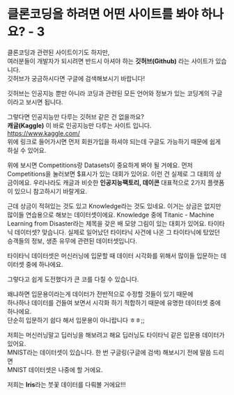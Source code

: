 # 클론코딩을 하려면 어떤 사이트를 봐야 하나요? - 3

클론코딩과 관련된 사이트이기도 하지만,  
여러분들이 개발자가 되시려면 반드시 아셔야 하는 **깃허브(Github)** 라는 사이트가 있습니다.  
깃허브가 궁금하시다면 구글에 검색해보시기 바랍니다!

깃허브는 인공지능 뿐만 아니라 코딩과 관련된 모든 언어와 정보가 있는 코딩계의 구글이라고 보시면 됩니다.

그렇다면 인공지능만 다루는 깃허브 같은 건 없을까요?  
**캐글(Kaggle)** 이 바로 인공지능만 다루는 사이트 입니다.  
https://www.kaggle.com/  
위에 링크로 들어가시면 먼저 회원가입을 하셔야 되는데 구글도 가능하기 때문에 쉽게 하실 수 있어요.

위에 보시면 Competitions랑 Datasets이 중요하게 봐야 될 거에요.
먼저 Competitions을 눌러보면 $표시가 있는 대회가 있어요. 
이런 건 실제로 그 대회의 상금이에요.
우리나라도 캐글과 비슷한 **인공지능팩토리, 데이콘** 대표적으로 2가지 플랫폼이 있으니 참고하시기 바랄게요.

근데 상금이 적혀있는 것도 있고 Knowledge라는 것도 있네요. 이거는 상금은 없지만 많이들 연습용으로 해보는 데이터셋이에요.
Knowledge 중에 Titanic - Machine Learning from Disaster라는 제목을 갖은 배 모양 그림이 있는 대회가 있어요.
타이타닉 데이터셋? 맞습니다. 실제로 일어났던 타이타닉 사건에 나온 그 타이타닉에 탔었던 승객들의 정보, 생존 유무에 관련된 데이터셋입니다.

타이타닉 데이터셋은 머신러닝에 입문할 때 데이터 시각화를 위해서 많이들 입문하는 데이터셋 중에 하나에요.

그렇다고 쉽게 도전했다가 큰 코를 다칠 수 있습니다.

왜냐하면 입문용이라는게 데이터가 전반적으로 수정할 것들이 있기 때문에  
하나하나 데이터를 건들여 보면서 시각화 하기 적합하기 때문에 유명한 데이터셋 중에 하나에요.  
단순히 입문하기 쉽다 해서 입문용이 아니랍니다 ㅎㅎ;;

저희는 머신러닝말고 딥러닝을 해보려고 해요 딥러닝도 타이타닉 같은 입문용 데이터가 있어요.  
MNIST라는 데이터셋이 있습니다. 한 번 구글링(구글에 검색) 해보시기 전에 말씀 드리면  
MNIST 데이터셋은 나중에 할 거에요.

저희는 **Iris**라는 붓꽃 데이터를 다뤄볼 거에요!!! 
